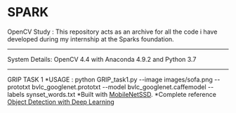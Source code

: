# SPARK
OpenCV Study : This repository acts as an archive for all the code i have developed during my internship at the Sparks foundation. 
*****
System Details: OpenCV 4.4 with Anaconda 4.9.2 and Python 3.7
*****
GRIP TASK 1
*USAGE : python GRIP_task1.py --image images/sofa.png --prototxt bvlc_googlenet.prototxt --model bvlc_googlenet.caffemodel --labels synset_words.txt
*Built with [MobileNetSSD](https://github.com/PINTO0309/MobileNet-SSD-RealSense/tree/master/caffemodel/MobileNetSSD).
*Complete reference [Object Detection with Deep Learning](https://www.pyimagesearch.com/2017/09/11/object-detection-with-deep-learning-and-opencv/)
